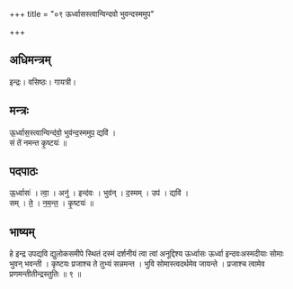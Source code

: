+++
title = "०९ ऊर्ध्वासस्त्वान्विन्दवो भुवन्दस्ममुप"

+++
## अधिमन्त्रम्
इन्द्रः। वसिष्ठः। गायत्री।

## मन्त्रः
ऊ॒र्ध्वास॒स्त्वान्विन्द॑वो॒ भुव॑न्द॒स्ममुप॒ द्यवि॑ ।  
सं ते॑ नमन्त कृ॒ष्टयः॑ ॥

## पदपाठः
ऊ॒र्ध्वासः॑ । त्वा॒ । अनु॑ । इन्द॑वः । भुव॑न् । द॒स्मम् । उप॑ । द्यवि॑ ।  
सम् । ते॒ । न॒म॒न्त॒ । कृ॒ष्टयः॑ ॥

## भाष्यम्
हे इन्द्र उपद्यवि द्युलोकसमीपे स्थितं दस्मं दर्शनीयं त्वा त्वां अनूद्दिश्य ऊर्ध्वासः ऊर्ध्वा इन्दवःअस्मदीयाः सोमाः भुवन् भवन्ती । कृष्टयः प्रजाश्च ते तुभ्यं सन्नमन्त । भुवि सोमास्त्वदर्थमेव जायन्ते । प्रजाश्च त्वामेव प्रणमन्तीतीन्द्रस्तुतिः ॥ ९ ॥